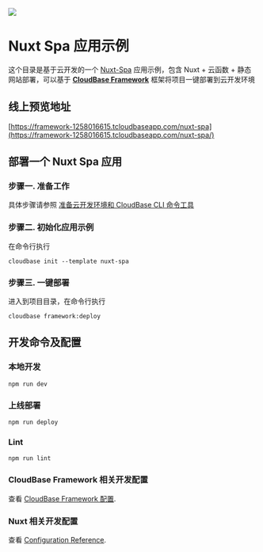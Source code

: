 <a href="https://github.com/TencentCloudBase/cloudbase-templates"><img src="https://main.qcloudimg.com/raw/4a2bb546f6d59133976dccd1ac962378.png"></a>

# Nuxt Spa 应用示例

这个目录是基于云开发的一个 [Nuxt-Spa](https://zh.nuxtjs.org/) 应用示例，包含 Nuxt + 云函数 + 静态网站部署，可以基于 **[CloudBase Framework](https://github.com/TencentCloudBase/cloudbase-framework)** 框架将项目一键部署到云开发环境

## 线上预览地址

[https://framework-1258016615.tcloudbaseapp.com/nuxt-spa](https://framework-1258016615.tcloudbaseapp.com/nuxt-spa/)

## 部署一个 Nuxt Spa 应用

### 步骤一. 准备工作

具体步骤请参照 [准备云开发环境和 CloudBase CLI 命令工具](https://github.com/TencentCloudBase/cloudbase-framework/blob/master/CLI_GUIDE.md)

### 步骤二. 初始化应用示例

在命令行执行

```
cloudbase init --template nuxt-spa
```

### 步骤三. 一键部署

进入到项目目录，在命令行执行

```
cloudbase framework:deploy
```

## 开发命令及配置

### 本地开发

```
npm run dev
```

### 上线部署

```
npm run deploy
```

### Lint

```
npm run lint
```

### CloudBase Framework 相关开发配置

查看 [CloudBase Framework 配置](https://github.com/TencentCloudBase/cloudbase-framework).

### Nuxt 相关开发配置

查看 [Configuration Reference](https://zh.nuxtjs.org/guide/configuration).
